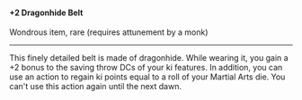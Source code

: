 #### +2 Dragonhide Belt

Wondrous item, rare (requires attunement by a monk)

---

This finely detailed belt is made of dragonhide. While wearing it, you gain a +2 bonus to the saving throw DCs of your ki features. In addition, you can use an action to regain ki points equal to a roll of your Martial Arts die. You can't use this action again until the next dawn.